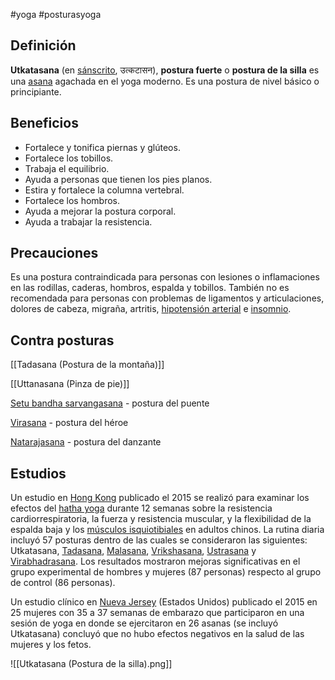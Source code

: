 #yoga #posturasyoga

## Definición

**Utkatasana** (en [sánscrito](https://es.wikipedia.org/wiki/S%C3%A1nscrito), उत्कटासन), **postura fuerte** o **postura de la silla** es una [asana](https://es.wikipedia.org/wiki/Asana) agachada en el yoga moderno. Es una postura de nivel básico o principiante.

## Beneficios

-   Fortalece y tonifica piernas y glúteos.
-   Fortalece los tobillos.
-   Trabaja el equilibrio.
-   Ayuda a personas que tienen los pies planos.
-   Estira y fortalece la columna vertebral.
-   Fortalece los hombros.
-   Ayuda a mejorar la postura corporal.
-   Ayuda a trabajar la resistencia.

## Precauciones

Es una postura contraindicada para personas con lesiones o inflamaciones en las rodillas, caderas, hombros, espalda y tobillos. También no es recomendada para personas con problemas de ligamentos y articulaciones, dolores de cabeza, migraña, artritis, [hipotensión arterial](https://es.wikipedia.org/wiki/Hipotensi%C3%B3n) e [insomnio](https://es.wikipedia.org/wiki/Insomnio).

## **Contra posturas**

[[Tadasana (Postura de la montaña)]]

[[Uttanasana (Pinza de pie)]]

[Setu bandha sarvangasana](https://es.wikipedia.org/w/index.php?title=Setu_bandha_sarvangasana&action=edit&redlink=1) - postura del puente

[Virasana](https://es.wikipedia.org/wiki/Virasana) - postura del héroe

[Natarajasana](https://es.wikipedia.org/w/index.php?title=Natarajasana&action=edit&redlink=1) - postura del danzante

## Estudios

Un estudio en [Hong Kong](https://es.wikipedia.org/wiki/Hong_Kong) publicado el 2015 se realizó para examinar los efectos del [hatha yoga](https://es.wikipedia.org/wiki/Hatha_yoga) durante 12 semanas sobre la resistencia cardiorrespiratoria, la fuerza y resistencia muscular, y la flexibilidad de la espalda baja y los [músculos isquiotibiales](https://es.wikipedia.org/wiki/M%C3%BAsculos_isquiotibiales) en adultos chinos. La rutina diaria incluyó 57 posturas dentro de las cuales se consideraron las siguientes: Utkatasana, [Tadasana](https://es.wikipedia.org/wiki/Tadasana), [Malasana](https://es.wikipedia.org/w/index.php?title=Malasana_(postura)&action=edit&redlink=1), [Vrikshasana](https://es.wikipedia.org/wiki/Vrikshasana), [Ustrasana](https://es.wikipedia.org/wiki/Ustrasana) y [Virabhadrasana](https://es.wikipedia.org/wiki/Virabhadrasana). Los resultados mostraron mejoras significativas en el grupo experimental de hombres y mujeres (87 personas) respecto al grupo de control (86 personas).

Un estudio clínico en [Nueva Jersey](https://es.wikipedia.org/wiki/Nueva_Jersey) (Estados Unidos) publicado el 2015 en 25 mujeres con 35 a 37 semanas de embarazo que participaron en una sesión de yoga en donde se ejercitaron en 26 asanas (se incluyó Utkatasana) concluyó que no hubo efectos negativos en la salud de las mujeres y los fetos.

![[Utkatasana (Postura de la silla).png]]
